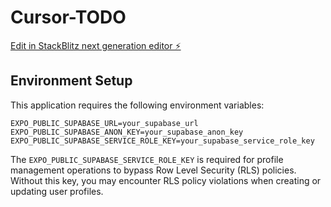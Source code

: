 # Cursor-TODO

[Edit in StackBlitz next generation editor ⚡️](https://stackblitz.com/~/github.com/lakshminiranjan/Cursor-TODO)

## Environment Setup

This application requires the following environment variables:

```
EXPO_PUBLIC_SUPABASE_URL=your_supabase_url
EXPO_PUBLIC_SUPABASE_ANON_KEY=your_supabase_anon_key
EXPO_PUBLIC_SUPABASE_SERVICE_ROLE_KEY=your_supabase_service_role_key
```

The `EXPO_PUBLIC_SUPABASE_SERVICE_ROLE_KEY` is required for profile management operations to bypass Row Level Security (RLS) policies. Without this key, you may encounter RLS policy violations when creating or updating user profiles.
